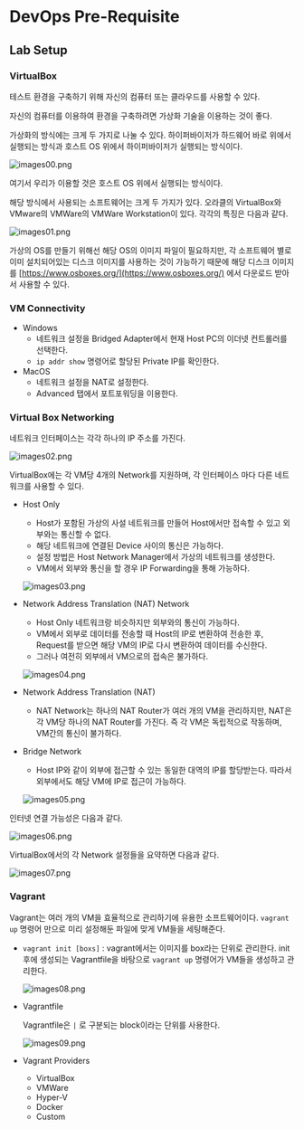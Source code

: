 # DevOps Pre-Requisite

## Lab Setup

### VirtualBox

테스트 환경을 구축하기 위해 자신의 컴퓨터 또는 클라우드를 사용할 수 있다.

자신의 컴퓨터를 이용하여 환경을 구축하려면 가상화 기술을 이용하는 것이 좋다.

가상화의 방식에는 크게 두 가지로 나눌 수 있다. 하이퍼바이저가 하드웨어 바로 위에서 실행되는 방식과 호스트 OS 위에서 하이퍼바이저가 실행되는 방식이다.

![images00.png](./images/images00.png)

여기서 우리가 이용할 것은 호스트 OS 위에서 실행되는 방식이다.

해당 방식에서 사용되는 소프트웨어는 크게 두 가지가 있다. 오라클의 VirtualBox와 VMware의 VMWare의 VMWare Workstation이 있다. 각각의 특징은 다음과 같다.

![images01.png](./images/images01.png)

가상의 OS를 만들기 위해선 해당 OS의 이미지 파일이 필요하지만, 각 소프트웨어 별로 이미 설치되어있는 디스크 이미지를 사용하는 것이 가능하기 때문에 해당 디스크 이미지를 [https://www.osboxes.org/](https://www.osboxes.org/) 에서 다운로드 받아서 사용할 수 있다.

### VM Connectivity

- Windows
    - 네트워크 설정을 Bridged Adapter에서 현재 Host PC의 이더넷 컨트롤러를 선택한다.
    - `ip addr show` 명령어로 할당된 Private IP를 확인한다.
- MacOS
    - 네트워크 설정을 NAT로 설정한다.
    - Advanced 탭에서 포트포워딩을 이용한다.

### Virtual Box Networking

네트워크 인터페이스는 각각 하나의 IP 주소를 가진다. 

![images02.png](./images/images02.png)

VirtualBox에는 각 VM당 4개의 Network를 지원하며, 각 인터페이스 마다 다른 네트워크를 사용할 수 있다.

- Host Only
    - Host가 포함된 가상의 사설 네트워크를 만들어 Host에서만 접속할 수 있고 외부와는 통신할 수 없다.
    - 해당 네트워크에 연결된 Device 사이의 통신은 가능하다.
    - 설정 방법은 Host Network Manager에서 가상의 네트워크를 생성한다.
    - VM에서 외부와 통신을 할 경우 IP Forwarding을 통해 가능하다.

    ![images03.png](./images/images03.png)

- Network Address Translation (NAT) Network
    - Host Only 네트워크랑 비슷하지만 외부와의 통신이 가능하다.
    - VM에서 외부로 데이터를 전송할 때 Host의 IP로 변환하여 전송한 후, Request를 받으면 해당 VM의 IP로 다시 변환하여 데이터를 수신한다.
    - 그러나 여전히 외부에서 VM으로의 접속은 불가하다.

    ![images04.png](./images/images04.png)

- Network Address Translation (NAT)
    - NAT Network는 하나의 NAT Router가 여러 개의 VM을 관리하지만, NAT은 각 VM당 하나의 NAT Router를 가진다. 즉 각 VM은 독립적으로 작동하며, VM간의 통신이 불가하다.
- Bridge Network
    - Host IP와 같이 외부에 접근할 수 있는 동일한 대역의 IP를 할당받는다. 따라서 외부에서도 해당 VM에 IP로 접근이 가능하다.

    ![images05.png](./images/images05.png)

인터넷 연결 가능성은 다음과 같다.

![images06.png](./images/images06.png)

VirtualBox에서의 각 Network 설정들을 요약하면 다음과 같다.

![images07.png](./images/images07.png)

### Vagrant

Vagrant는 여러 개의 VM을 효율적으로 관리하기에 유용한 소프트웨어이다. `vagrant up` 명령어 만으로 미리 설정해둔 파일에 맞게 VM들을 세팅해준다.

- `vagrant init [boxs]` : vagrant에서는 이미지를 box라는 단위로 관리한다. init 후에 생성되는 Vagrantfile을 바탕으로 `vagrant up` 명령어가 VM들을 생성하고 관리한다.

    ![images08.png](./images/images08.png)

- Vagrantfile

    Vagrantfile은 `|` 로 구분되는 block이라는 단위를 사용한다.

    ![images09.png](./images/images09.png)

- Vagrant Providers
    - VirtualBox
    - VMWare
    - Hyper-V
    - Docker
    - Custom
